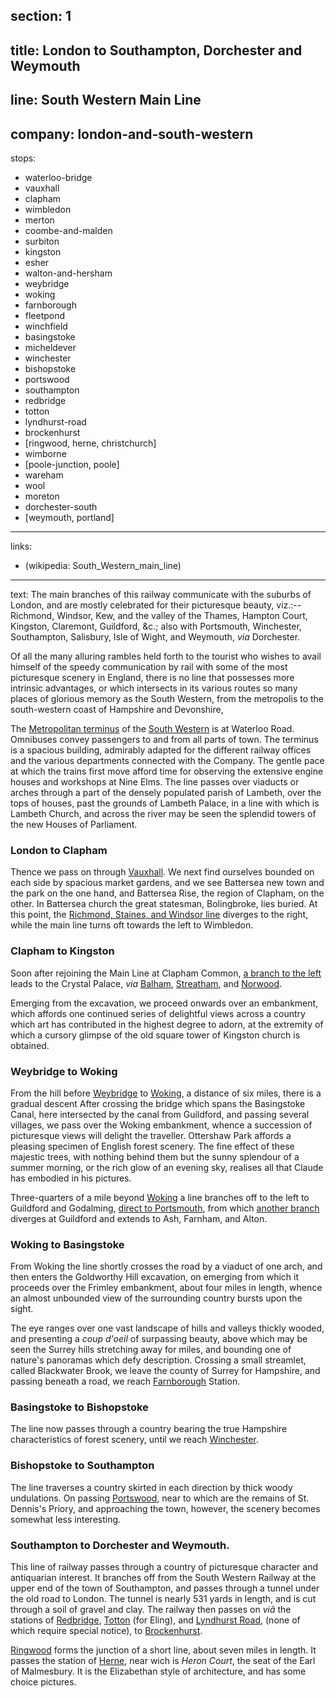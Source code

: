 ﻿section: 1
----
title: London to Southampton, Dorchester and Weymouth
----
line: South Western Main Line
----
company: london-and-south-western
----
stops:
- waterloo-bridge
- vauxhall
- clapham
- wimbledon
- merton
- coombe-and-malden
- surbiton
- kingston
- esher
- walton-and-hersham
- weybridge
- woking
- farnborough
- fleetpond
- winchfield
- basingstoke
- micheldever
- winchester
- bishopstoke
- portswood
- southampton
- redbridge
- totton
- lyndhurst-road
- brockenhurst
- [ringwood, herne, christchurch]
- wimborne
- [poole-junction, poole]
- wareham
- wool
- moreton
- dorchester-south
- [weymouth, portland]
----
links:
- (wikipedia: South_Western_main_line)
----
text: The main branches of this railway communicate with the suburbs of London, and are mostly celebrated for their picturesque beauty, viz.:-- Richmond, Windsor, Kew, and the valley of the Thames, Hampton Court, Kingston, Claremont, Guildford, &c.; also with Portsmouth, Winchester, Southampton, Salisbury, Isle of Wight, and Weymouth, *via* Dorchester.

Of all the many alluring rambles held forth to the tourist who wishes to avail himself of the speedy communication by rail with some of the most picturesque scenery in England, there is no line that possesses more intrinsic advantages, or which intersects in its various routes so many places of glorious memory as the South Western, from the metropolis to the south-western coast of Hampshire and Devonshire,

The [Metropolitan terminus](/stations/waterloo-bridge) of the [South Western](/companies/london-and-south-western) is at Waterloo Road. Omnibuses convey passengers to and from all parts of town. The terminus is a spacious building, admirably adapted for the different railway offices and the various departments connected with the Company. The gentle pace at which the trains first move afford time for observing the extensive engine houses and workshops at Nine Elms. The line passes over viaducts or arches through a part of the densely populated parish of Lambeth, over the tops of houses, past the grounds of Lambeth Palace, in a line with which is Lambeth Church, and across the river may be seen the splendid towers of the new Houses of Parliament.

### London to Clapham
Thence we pass on through [Vauxhall](/stations/vauxhall). We next find ourselves bounded on each side by spacious market gardens, and we see Battersea new town and the park on the one hand, and Battersea Rise, the region of Clapham, on the other. In Battersea church the great statesman, Bolingbroke, lies buried. At this point, the [Richmond, Staines, and Windsor line](/routes/london-to-richmond-staines-wokingham-and-reading) diverges to the right, while the main line turns oft towards the left to Wimbledon.

### Clapham to Kingston
Soon after rejoining the Main Line at Clapham Common, [a branch to the left](/routes/victoria-to-crystal-palace) leads to the Crystal Palace, *via* [Balham](/stations/balham), [Streatham](/stations/streatham), and [Norwood](/stations/norwood-lower).

Emerging from the excavation, we proceed onwards over an embankment, which affords one continued series of delightful views across a country which art has contributed in the highest degree to adorn, at the extremity of which a cursory glimpse of the old square tower of Kingston church is obtained.

### Weybridge to Woking
From the hill before [Weybridge](/stations/weybridge) to [Woking](/stations/woking), a distance of six miles, there is a gradual descent After crossing the bridge which spans the Basingstoke Canal, here intersected by the canal from Guildford, and passing several villages, we pass over the Woking embankment, whence a succession of picturesque views will delight the traveller. Ottershaw Park affords a pleasing specimen of English forest scenery. The fine effect of these majestic trees, with nothing behind them but the sunny splendour of a summer morning, or the rich glow of an evening sky, realises all that Claude has embodied in his pictures.

Three-quarters of a mile beyond [Woking](/stations/woking) a line branches off to the left to Guildford and Godalming, [direct to Portsmouth](/routes/woking-to-godalming-and-portsmouth), from which [another branch](/routes/guildford-to-farnham-and-alton) diverges at Guildford and extends to Ash, Farnham, and Alton.

### Woking to Basingstoke
From Woking the line shortly crosses the road by a viaduct of one arch, and then enters the Goldworthy Hill excavation, on emerging from which it proceeds over the Frimley embankment, about four miles in length, whence an almost unbounded view of the surrounding country bursts upon the sight.

The eye ranges over one vast landscape of hills and valleys thickly wooded, and presenting a *coup d'oeil* of surpassing beauty, above which may be seen the Surrey hills stretching away for miles, and bounding one of nature's panoramas which defy description. Crossing a small streamlet, called Blackwater Brook, we leave the county of Surrey for Hampshire, and passing beneath a road, we reach [Farnborough](/stations/farnborough) Station.

### Basingstoke to Bishopstoke
The line now passes through a country bearing the true Hampshire characteristics of forest scenery, until we reach [Winchester](/stations/winchester).

### Bishopstoke to Southampton
The line traverses a country skirted in each direction by thick woody undulations. On passing [Portswood](/stations/portswood), near to which are the remains of St. Dennis's Priory, and approaching the town, however, the scenery becomes somewhat less interesting.

### Southampton to Dorchester and Weymouth.
This line of railway passes through a country of picturesque character and antiquarian interest. It branches off from the South Western Railway at the upper end of the town of Southampton, and passes through a tunnel under the old road to London. The tunnel is nearly 531 yards in length, and is cut through a soil of gravel and clay. The railway then passes on *viâ* the stations of [Redbridge](/stations/redbridge), [Totton](/stations/totton) (for Eling), and [Lyndhurst Road](/stations/lyndhurst-road), (none of which require special notice), to [Brockenhurst](/stations/brockenhurst).

[Ringwood](/stations/ringwood) forms the junction of a short line, about seven miles in length. It passes the station of [Herne](/stations/herne), near wich is *Heron Court*, the seat of the Earl of Malmesbury. It is the Elizabethan style of architecture, and has some choice pictures.
